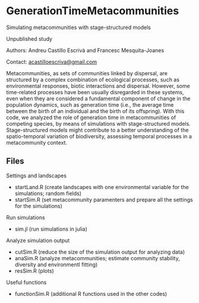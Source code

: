 # GenerationTimeMetacommunities
Simulating metacommunities with stage-structured models

Unpublished study

Authors: Andreu Castillo Escrivà and Francesc Mesquita-Joanes

Contact: acastilloescriva@gmail.com

Metacommunities, as sets of communities linked by dispersal, are structured by a complex combination of ecological processes, such as environmental responses, biotic interactions and dispersal. However, some time-related processes have been usually disregarded in these systems, even when they are considered a fundamental component of change in the population dynamics, such as generation time (i.e., the average time between the birth of an individual and the birth of its offspring). With this code, we analyzed the role of generation time in metacommunities of competing species, by means of simulations with stage-structured models. Stage-structured models might contribute to a better understanding of the spatio-temporal variation of biodiversity, assessing temporal processes in a metacommunity context.

## Files

Settings and landscapes
- startLand.R (create landscapes with one environmental variable for the simulations; random fields)
- startSim.R (set metacommunity paramenters and prepare all the settings for the simulations)

Run simulations
- sim.jl (run simulations in julia)

Analyze simulation output
- cutSim.R (reduce the size of the simulation output for analyzing data)
- anaSim.R (analyze metacommunities; estimate community stability, diversity and environmentl fitting)
- resSim.R (plots)

Useful functions
- functionSim.R (additional R functions used in the other codes)
